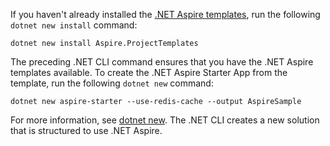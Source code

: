 If you haven't already installed the [.NET Aspire templates](../fundamentals/setup-tooling.md#install-the-net-aspire-templates), run the following `dotnet new install` command:

```dotnetcli
dotnet new install Aspire.ProjectTemplates
```

The preceding .NET CLI command ensures that you have the .NET Aspire templates available. To create the .NET Aspire Starter App from the template, run the following `dotnet new` command:

```dotnetcli
dotnet new aspire-starter --use-redis-cache --output AspireSample
```

For more information, see [dotnet new](/dotnet/core/tools/dotnet-new). The .NET CLI creates a new solution that is structured to use .NET Aspire.
